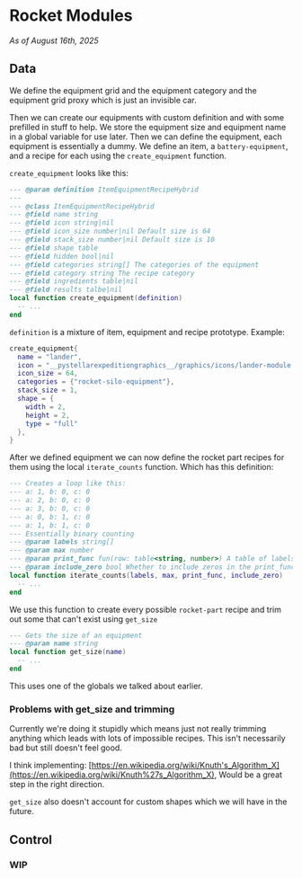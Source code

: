 # Rocket Modules
*As of August 16th, 2025*

## Data

We define the equipment grid and the equipment category and the equipment grid proxy which is just an invisible car.

Then we can create our equipments with custom definition and with some prefilled in stuff to help. We store the equipment size and equipment name in a global variable for use later. Then we can define the equipment, each equipment is essentially a dummy. We define an item, a `battery-equipment`, and a recipe for each using the `create_equipment` function.

`create_equipment` looks like this:
```lua
--- @param definition ItemEquipmentRecipeHybrid
---
--- @class ItemEquipmentRecipeHybrid
--- @field name string
--- @field icon string|nil
--- @field icon_size number|nil Default size is 64
--- @field stack_size number|nil Default size is 10
--- @field shape table
--- @field hidden bool|nil
--- @field categories string[] The categories of the equipment
--- @field category string The recipe category
--- @field ingredients table|nil
--- @field results talbe|nil
local function create_equipment(definition)
  -- ...
end
```
`definition` is a mixture of item, equipment and recipe prototype. Example:
```lua
create_equipment{
  name = "lander",
  icon = "__pystellarexpeditiongraphics__/graphics/icons/lander-module.png",
  icon_size = 64,
  categories = {"rocket-silo-equipment"},
  stack_size = 1,
  shape = {
    width = 2,
    height = 2,
    type = "full"
  },
}
```

After we defined equipment we can now define the rocket part recipes for them using the local `iterate_counts` function. Which has this definition:
```lua
--- Creates a loop like this:
--- a: 1, b: 0, c: 0
--- a: 2, b: 0, c: 0
--- a: 3, b: 0, c: 0
--- a: 0, b: 1, c: 0
--- a: 1, b: 1, c: 0
--- Essentially binary counting
--- @param labels string[]
--- @param max number
--- @param print_func fun(row: table<string, number>) A table of labels and numbers
--- @param include_zero bool Whether to include zeros in the print_func row param
local function iterate_counts(labels, max, print_func, include_zero)
  -- ...
end
```
We use this function to create every possible `rocket-part` recipe and trim out some that can't exist using `get_size`
```lua
--- Gets the size of an equipment
--- @param name string
local function get_size(name)
  -- ...
end
```
This uses one of the globals we talked about earlier.

### Problems with get_size and trimming
Currently we're doing it stupidly which means just not really trimming anything which leads with lots of impossible recipes. This isn't necessarily bad but still doesn't feel good.

I think implementing: [https://en.wikipedia.org/wiki/Knuth's_Algorithm_X](https://en.wikipedia.org/wiki/Knuth%27s_Algorithm_X), Would be a great step in the right direction.

`get_size` also doesn't account for custom shapes which we will have in the future.

## Control

### WIP
